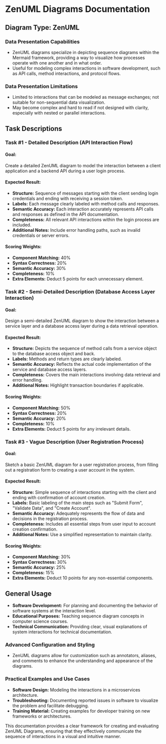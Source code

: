 # ZenUML Diagrams Documentation

## Diagram Type: ZenUML

### Data Presentation Capabilities
- ZenUML diagrams specialize in depicting sequence diagrams within the Mermaid framework, providing a way to visualize how processes operate with one another and in what order.
- Useful for modeling complex interactions in software development, such as API calls, method interactions, and protocol flows.

### Data Presentation Limitations
- Limited to interactions that can be modeled as message exchanges; not suitable for non-sequential data visualization.
- May become complex and hard to read if not designed with clarity, especially with nested or parallel interactions.

## Task Descriptions

### Task #1 - Detailed Description (API Interaction Flow)
#### Goal:
Create a detailed ZenUML diagram to model the interaction between a client application and a backend API during a user login process.
#### Expected Result:
- **Structure:** Sequence of messages starting with the client sending login credentials and ending with receiving a session token.
- **Labels:** Each message clearly labeled with method calls and responses.
- **Semantic Accuracy:** Each interaction accurately represents API calls and responses as defined in the API documentation.
- **Completeness:** All relevant API interactions within the login process are included.
- **Additional Notes:** Include error handling paths, such as invalid credentials or server errors.
#### Scoring Weights:
- **Component Matching:** 40%
- **Syntax Correctness:** 20%
- **Semantic Accuracy:** 30%
- **Completeness:** 10%
- **Extra Elements:** Deduct 5 points for each unnecessary element.

### Task #2 - Semi-Detailed Description (Database Access Layer Interaction)
#### Goal:
Design a semi-detailed ZenUML diagram to show the interaction between a service layer and a database access layer during a data retrieval operation.
#### Expected Result:
- **Structure:** Depicts the sequence of method calls from a service object to the database access object and back.
- **Labels:** Methods and return types are clearly labeled.
- **Semantic Accuracy:** Reflects the actual code implementation of the service and database access layers.
- **Completeness:** Covers the main interactions involving data retrieval and error handling.
- **Additional Notes:** Highlight transaction boundaries if applicable.
#### Scoring Weights:
- **Component Matching:** 50%
- **Syntax Correctness:** 20%
- **Semantic Accuracy:** 20%
- **Completeness:** 10%
- **Extra Elements:** Deduct 5 points for any irrelevant details.

### Task #3 - Vague Description (User Registration Process)
#### Goal:
Sketch a basic ZenUML diagram for a user registration process, from filling out a registration form to creating a user account in the system.
#### Expected Result:
- **Structure:** Simple sequence of interactions starting with the client and ending with confirmation of account creation.
- **Labels:** Basic labeling of the main steps such as "Submit Form", "Validate Data", and "Create Account".
- **Semantic Accuracy:** Adequately represents the flow of data and decisions in the registration process.
- **Completeness:** Includes all essential steps from user input to account creation confirmation.
- **Additional Notes:** Use a simplified representation to maintain clarity.
#### Scoring Weights:
- **Component Matching:** 30%
- **Syntax Correctness:** 30%
- **Semantic Accuracy:** 25%
- **Completeness:** 15%
- **Extra Elements:** Deduct 10 points for any non-essential components.

## General Usage
- **Software Development:** For planning and documenting the behavior of software systems at the interaction level.
- **Educational Purposes:** Teaching sequence diagram concepts in computer science courses.
- **Technical Communication:** Providing clear, visual explanations of system interactions for technical documentation.

### Advanced Configuration and Styling
- ZenUML diagrams allow for customization such as annotators, aliases, and comments to enhance the understanding and appearance of the diagrams.

### Practical Examples and Use Cases
- **Software Design:** Modeling the interactions in a microservices architecture.
- **Troubleshooting:** Documenting reported issues in software to visualize the problem and facilitate debugging.
- **Training Material:** Creating examples for developer training on new frameworks or architectures.

This documentation provides a clear framework for creating and evaluating ZenUML Diagrams, ensuring that they effectively communicate the sequence of interactions in a visual and intuitive manner.
